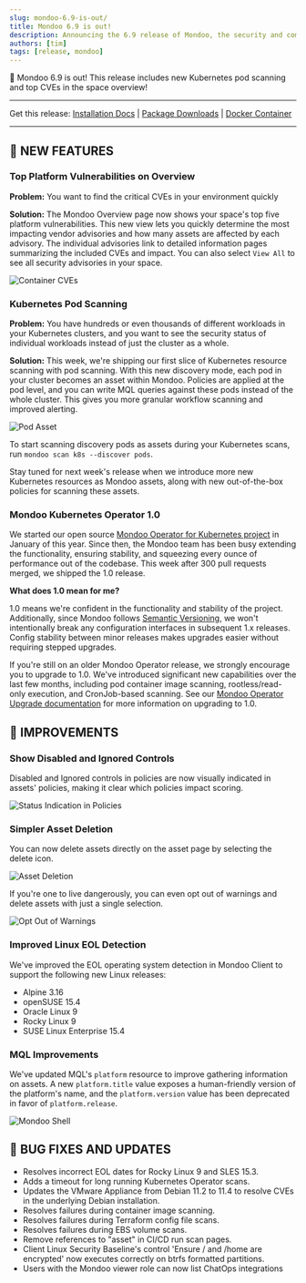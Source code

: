 ```yaml
---
slug: mondoo-6.9-is-out/
title: Mondoo 6.9 is out!
description: Announcing the 6.9 release of Mondoo, the security and compliance platform that prioritizes risks that matter most in your infrastructure.
authors: [tim]
tags: [release, mondoo]
---
```


🥳 Mondoo 6.9 is out! This release includes new Kubernetes pod scanning and top CVEs in the space overview!

---

Get this release: [Installation Docs](/cnspec/) | [Package Downloads](https://releases.mondoo.com/mondoo/) | [Docker Container](https://hub.docker.com/r/mondoo/client)

---

## 🎉 NEW FEATURES

### Top Platform Vulnerabilities on Overview

**Problem:** You want to find the critical CVEs in your environment quickly

**Solution:** The Mondoo Overview page now shows your space's top five platform vulnerabilities. This new view lets you quickly determine the most impacting vendor advisories and how many assets are affected by each advisory. The individual advisories link to detailed information pages summarizing the included CVEs and impact. You can also select `View All` to see all security advisories in your space.

![Container CVEs](/img/releases/2022-08-02-mondoo-6.9-is-out/platform_vulnerabilities.png)

### Kubernetes Pod Scanning

**Problem:** You have hundreds or even thousands of different workloads in your Kubernetes clusters, and you want to see the security status of individual workloads instead of just the cluster as a whole.

**Solution:** This week, we're shipping our first slice of Kubernetes resource scanning with pod scanning. With this new discovery mode, each pod in your cluster becomes an asset within Mondoo. Policies are applied at the pod level, and you can write MQL queries against these pods instead of the whole cluster. This gives you more granular workflow scanning and improved alerting.

![Pod Asset](/img/releases/2022-08-02-mondoo-6.9-is-out/pod_asset.png)

To start scanning discovery pods as assets during your Kubernetes scans, run `mondoo scan k8s --discover pods`.

Stay tuned for next week's release when we introduce more new Kubernetes resources as Mondoo assets, along with new out-of-the-box policies for scanning these assets.

### Mondoo Kubernetes Operator 1.0

We started our open source [Mondoo Operator for Kubernetes project](https://github.com/mondoohq/mondoo-operator) in January of this year. Since then, the Mondoo team has been busy extending the functionality, ensuring stability, and squeezing every ounce of performance out of the codebase. This week after 300 pull requests merged, we shipped the 1.0 release.

**What does 1.0 mean for me?**

1.0 means we're confident in the functionality and stability of the project. Additionally, since Mondoo follows [Semantic Versioning](https://semver.org/), we won't intentionally break any configuration interfaces in subsequent 1.x releases. Config stability between minor releases makes upgrades easier without requiring stepped upgrades.

If you're still on an older Mondoo Operator release, we strongly encourage you to upgrade to 1.0. We've introduced significant new capabilities over the last few months, including pod container image scanning, rootless/read-only execution, and CronJob-based scanning. See our [Mondoo Operator Upgrade documentation](https://github.com/mondoohq/mondoo-operator/blob/main/docs/operator-upgrades.md) for more information on upgrading to 1.0.

## 🧹 IMPROVEMENTS

### Show Disabled and Ignored Controls

Disabled and Ignored controls in policies are now visually indicated in assets' policies, making it clear which policies impact scoring.

![Status Indication in Policies](/img/releases/2022-08-02-mondoo-6.9-is-out/policy_indication.png)

### Simpler Asset Deletion

You can now delete assets directly on the asset page by selecting the delete icon.

![Asset Deletion](/img/releases/2022-08-02-mondoo-6.9-is-out/asset_deletion.png)

If you're one to live dangerously, you can even opt out of warnings and delete assets with just a single selection.

![Opt Out of Warnings](/img/releases/2022-08-02-mondoo-6.9-is-out/skip_warnings.png)

### Improved Linux EOL Detection

We've improved the EOL operating system detection in Mondoo Client to support the following new Linux releases:

- Alpine 3.16
- openSUSE 15.4
- Oracle Linux 9
- Rocky Linux 9
- SUSE Linux Enterprise 15.4

### MQL Improvements

We've updated MQL's `platform` resource to improve gathering information on assets. A new `platform.title` value exposes a human-friendly version of the platform's name, and the `platform.version` value has been deprecated in favor of `platform.release`.

![Mondoo Shell](/img/releases/2022-08-02-mondoo-6.9-is-out/mondoo_shell.png)

## 🐛 BUG FIXES AND UPDATES

- Resolves incorrect EOL dates for Rocky Linux 9 and SLES 15.3.
- Adds a timeout for long running Kubernetes Operator scans.
- Updates the VMware Appliance from Debian 11.2 to 11.4 to resolve CVEs in the underlying Debian installation.
- Resolves failures during container image scanning.
- Resolves failures during Terraform config file scans.
- Resolves failures during EBS volume scans.
- Remove references to "asset" in CI/CD run scan pages.
- Client Linux Security Baseline's control 'Ensure / and /home are encrypted' now executes correctly on btrfs formatted partitions.
- Users with the Mondoo viewer role can now list ChatOps integrations
